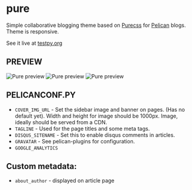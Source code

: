 pure
====

Simple collaborative blogging theme based on [Purecss](http:purecss.io) for [Pelican](http://docs.getpelican.com/) blogs.
Theme is responsive.

See it live at [testpy.org](http://testpy.org/)

## PREVIEW

![Pure preview](https://raw.github.com/danclaudiupop/pure/master/preview1.png)
![Pure preview](https://raw.github.com/danclaudiupop/pure/master/preview3.png)
![Pure preview](https://raw.github.com/danclaudiupop/pure/master/preview2.png)


## PELICANCONF.PY

* `COVER_IMG_URL` - Set the sidebar image and banner on pages. (Has no default yet). Width and height for image should be 1000px. Image, ideally should be served from a CDN.
* `TAGLINE` - Used for the page titles and some meta tags.
* `DISQUS_SITENAME` - Set this to enable disqus comments in articles.
* `GRAVATAR` - See pelican-plugins for configuration.
* `GOOGLE_ANALYTICS`

## Custom metadata:
* `about_author` - displayed on article page
